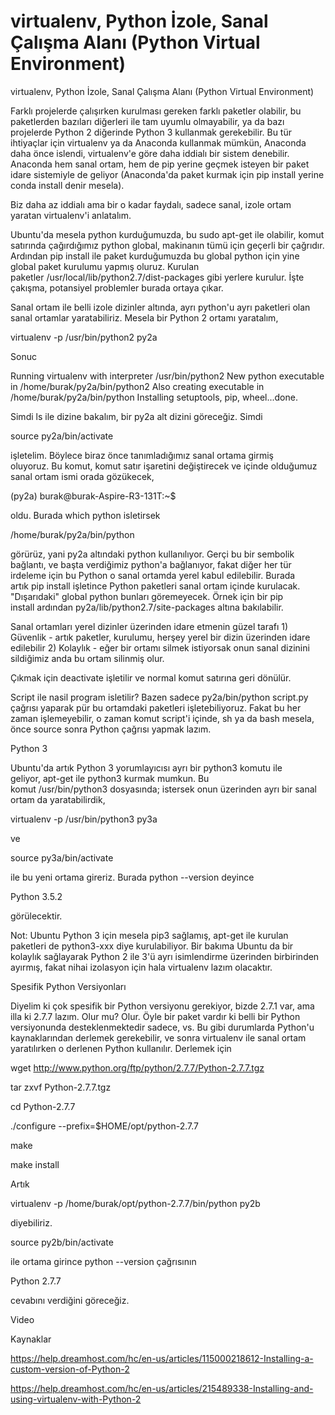 # virtualenv, Python İzole, Sanal Çalışma Alanı (Python Virtual Environment)


virtualenv, Python İzole, Sanal Çalışma Alanı (Python Virtual Environment)




Farklı projelerde çalışırken kurulması gereken farklı paketler olabilir, bu paketlerden bazıları diğerleri ile tam uyumlu olmayabilir, ya da bazı projelerde Python 2 diğerinde Python 3 kullanmak gerekebilir. Bu tür ihtiyaçlar için virtualenv ya da Anaconda kullanmak mümkün, Anaconda daha önce islendi, virtualenv'e göre daha iddialı bir sistem denebilir. Anaconda hem sanal ortam, hem de pip yerine geçmek isteyen bir paket idare sistemiyle de geliyor (Anaconda'da paket kurmak için pip install yerine conda install denir mesela).

Biz daha az iddialı ama bir o kadar faydalı, sadece sanal, izole ortam yaratan virtualenv'i anlatalım.

Ubuntu'da mesela python kurduğumuzda, bu sudo apt-get ile olabilir, komut satırında çağırdığımız python global, makinanın tümü için geçerli bir çağrıdır. Ardından pip install ile paket kurduğumuzda bu global python için yine global paket kurulumu yapmış oluruz. Kurulan paketler /usr/local/lib/python2.7/dist-packages gibi yerlere kurulur. İşte çakışma, potansiyel problemler burada ortaya çıkar.

Sanal ortam ile belli izole dizinler altında, ayrı python'u ayrı paketleri olan sanal ortamlar yaratabiliriz. Mesela bir Python 2 ortamı yaratalım,

virtualenv -p /usr/bin/python2 py2a

Sonuc

Running virtualenv with interpreter /usr/bin/python2
New python executable in /home/burak/py2a/bin/python2
Also creating executable in /home/burak/py2a/bin/python
Installing setuptools, pip, wheel...done.



Simdi ls ile dizine bakalım, bir py2a alt dizini göreceğiz. Simdi



source py2a/bin/activate



işletelim. Böylece biraz önce tanımladığımız sanal ortama girmiş oluyoruz. Bu komut, komut satır işaretini değiştirecek ve içinde olduğumuz sanal ortam ismi orada gözükecek, 



(py2a) burak@burak-Aspire-R3-131T:~$



oldu. Burada which python isletirsek



/home/burak/py2a/bin/python



görürüz, yani py2a altındaki python kullanılıyor. Gerçi bu bir sembolik bağlantı, ve başta verdiğimiz python'a bağlanıyor, fakat diğer her tür irdeleme için bu Python o sanal ortamda yerel kabul edilebilir. Burada artık pip install işletince Python paketleri sanal ortam içinde kurulacak. "Dışarıdaki" global python bunları göremeyecek. Örnek için bir pip install ardından py2a/lib/python2.7/site-packages altına bakılabilir. 



Sanal ortamları yerel dizinler üzerinden idare etmenin güzel tarafı 1) Güvenlik - artık paketler, kurulumu, herşey yerel bir dizin üzerinden idare edilebilir 2) Kolaylık - eğer bir ortamı silmek istiyorsak onun sanal dizinini sildiğimiz anda bu ortam silinmiş olur. 



Çıkmak için deactivate işletilir ve normal komut satırına geri dönülür.

Script ile nasil program isletilir? Bazen sadece py2a/bin/python script.py çağrısı yaparak pür bu ortamdaki paketleri işletebiliyoruz. Fakat bu her zaman işlemeyebilir, o zaman komut script'i içinde, sh ya da bash mesela, önce source sonra Python çağrısı yapmak lazım.


Python 3



Ubuntu'da artık Python 3 yorumlayıcısı ayrı bir python3 komutu ile geliyor, apt-get ile python3 kurmak mumkun. Bu komut /usr/bin/python3 dosyasında; istersek onun üzerinden ayrı bir sanal ortam da yaratabilirdik, 



virtualenv -p /usr/bin/python3 py3a



ve



source py3a/bin/activate



ile bu yeni ortama gireriz. Burada python --version deyince



Python 3.5.2



görülecektir.

Not: Ubuntu Python 3 için mesela pip3 sağlamış, apt-get ile kurulan paketleri de python3-xxx diye kurulabiliyor. Bir bakıma Ubuntu da bir kolaylık sağlayarak Python 2 ile 3'ü ayrı isimlendirme üzerinden birbirinden ayırmış, fakat nihai izolasyon için hala virtualenv lazım olacaktır.



Spesifik Python Versiyonları



Diyelim ki çok spesifik bir Python versiyonu gerekiyor, bizde 2.7.1 var, ama illa ki 2.7.7 lazım. Olur mu? Olur. Öyle bir paket vardır ki belli bir Python versiyonunda desteklenmektedir sadece, vs. Bu gibi durumlarda Python'u kaynaklarından derlemek gerekebilir, ve sonra virtualenv ile sanal ortam yaratılırken o derlenen Python kullanılır. Derlemek için 




wget http://www.python.org/ftp/python/2.7.7/Python-2.7.7.tgz

tar zxvf Python-2.7.7.tgz 

cd Python-2.7.7 

./configure --prefix=$HOME/opt/python-2.7.7

make

make install




Artık 



virtualenv -p /home/burak/opt/python-2.7.7/bin/python py2b



diyebiliriz. 



source py2b/bin/activate



ile ortama girince python --version çağrısının



Python 2.7.7




cevabını verdiğini göreceğiz.

Video


Kaynaklar


https://help.dreamhost.com/hc/en-us/articles/115000218612-Installing-a-custom-version-of-Python-2



https://help.dreamhost.com/hc/en-us/articles/215489338-Installing-and-using-virtualenv-with-Python-2






